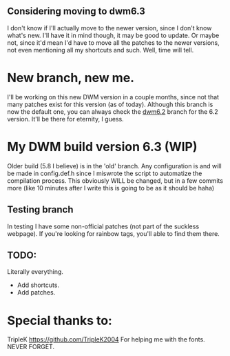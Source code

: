 ## Considering moving to dwm6.3

I don't know if I'll actually move to the newer version, since I don't know what's new. I'll have it in mind though, it may be
good to update. Or maybe not, since it'd mean I'd have to move all the patches to the newer versions, not even mentioning all my
shortcuts and such. Well, time will tell.

# New branch, new me.

I'll be working on this new DWM version in a couple months, since not that many patches exist for this version (as of today).
Although this branch is now the default one, you can always check the [dwm6.2](https://github.com/ssepi0l-pv/dwm6.2/tree/dwm6.2) branch
for the 6.2 version. It'll be there for eternity, I guess.

# My DWM build version 6.3 (WIP)

Older build (5.8 I believe) is in the 'old' branch.
Any configuration is and will be made in config.def.h since I miswrote the script to automatize the compilation process.
This obviously WILL be changed, but in a few commits more (like 10 minutes after I write this is going to be as it should be haha)

## Testing branch
In testing I have some non-official patches (not part of the suckless webpage). If you're looking for rainbow tags, you'll able to find
them there.

## TODO:
Literally everything.
- Add shortcuts.
- Add patches.

# Special thanks to:

TripleK https://github.com/TripleK2004
For helping me with the fonts. NEVER FORGET.
